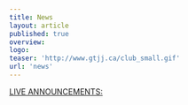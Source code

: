 ```yaml
---
title: News
layout: article
published: true
overview:
logo:
teaser: 'http://www.gtjj.ca/club_small.gif'
url: 'news'
---
```

<div class="jekyll-twitter-plugin"><a class="twitter-timeline" data-width="1100" data-tweet-limit="9" href="https://twitter.com/gtjjnews?ref_src=twsrc%5Etfw">LIVE ANNOUNCEMENTS:</a>
<script async="" src="https://platform.twitter.com/widgets.js" charset="utf-8"></script>

